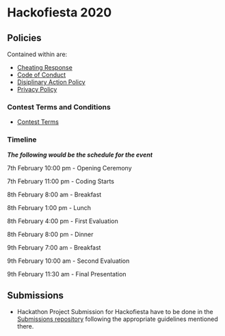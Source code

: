 # Hackofiesta 2020

## Policies

Contained within are:
- [Cheating Response](cheating-response.md)
- [Code of Conduct](code-of-conduct.md)
- [Disiplinary Action Policy](disciplinary-action.md)
- [Privacy Policy](privacy-policy.md)

### Contest Terms and Conditions

- [Contest Terms](contest-terms.md)

### Timeline

**_The following would be the schedule for the event_**

7th February 10:00 pm - Opening Ceremony

7th February 11:00 pm - Coding Starts

8th February 8:00 am - Breakfast 

8th February 1:00 pm - Lunch

8th February 4:00 pm - First Evaluation

8th February 8:00 pm - Dinner

9th February 7:00 am - Breakfast

9th February 10:00 am - Second Evaluation

9th February 11:30 am - Final Presentation

## Submissions

- Hackathon Project Submission for Hackofiesta have to be done in the [Submissions repository](https://github.com/hackofiesta/Submissions) following the appropriate guidelines mentioned there.

